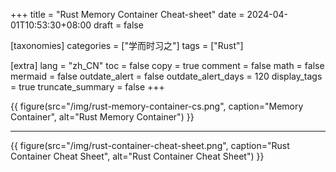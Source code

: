 +++
title = "Rust Memory Container Cheat-sheet"
date = 2024-04-01T10:53:30+08:00
draft = false

[taxonomies]
categories = ["学而时习之"]
tags = ["Rust"]

[extra]
lang = "zh_CN"
toc = false
copy = true
comment = false
math = false
mermaid = false
outdate_alert = false
outdate_alert_days = 120
display_tags = true
truncate_summary = false
+++

<!--more-->
{{ figure(src="/img/rust-memory-container-cs.png", caption="Memory Container", alt="Rust Memory Container") }}   
___   
{{ figure(src="/img/rust-container-cheat-sheet.png", caption="Rust Container Cheat Sheet", alt="Rust Container Cheat Sheet") }}
